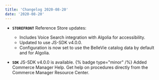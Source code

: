 ```yaml
---
title: 'Changelog 2020-08-20'
date: '2020-08-20'
---
```

- **`STOREFRONT`** Reference Store updates:

  - Includes Voice Search integration with Algolia for accessibility.
  - Updated to use JS-SDK v4.0.0.
  - Configuration is now set to use the BelleVie catalog data by default and for Algolia.
- **`SDK`** JS-SDK v4.0.0 is available.
{% badge type="minor" /%} Added Commerce Manager Help. Get help on procedures directly from the Commerce Manager Resource Center.
